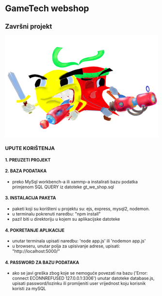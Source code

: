 # GameTech webshop

## Završni projekt

![alt text](https://github.com/kruno-buki/gt_webshop_zavrsni/blob/main//public/IMG/git_prikaz.png?raw=true)

### UPUTE KORIŠTENJA

#### 1. PREUZETI PROJEKT

#### 2. BAZA PODATAKA

- preko MySql workbench-a ili xammp-a instalirati bazu podatka primjenom SQL QUERY iz datoteke gt_we_shop.sql

#### 3. INSTALACIJA PAKETA

- paketi koji su korišteni u projektu su: ejs, express, mysql2, nodemon.
- u terminalu pokrenuti naredbu: "npm install"
- pazi! biti u direktoriju u kojem su aplikacijske datoteke

#### 4. POKRETANJE APLIKACIJE

- unutar terminala upisati naredbu: 'node app.js' ili 'nodemon app.js'
- u browseru, unutar polja za upisivanje adrese, upisati: "http://localhost:5000/"

#### 4. PASSWORD ZA BAZU PODATAKA

- ako se javi greška zbog koje se nemoguće povezati na bazu ('Error: connect ECONNREFUSED 127.0.0.1:3306') unutar datoteke database.js, upisati password/lozinku ili promijeniti user vrijednost koju korisnik koristi za mySQL
